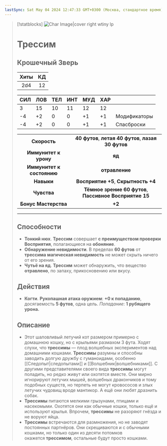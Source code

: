 ```yaml
---
lastSync: Sat May 04 2024 12:47:33 GMT+0300 (Москва, стандартное время)
---
```

> [!statblocks]
> ![Char Image|cover right wtiny lp](Трессим-synced.png)
> # Трессим
>Крошечный Зверь 
>---
>| Хиты | КД |
>| :---: | :---: |
>| 2d4 | 12 |
>
>| **СИЛ** | **ЛОВ** | **ТЕЛ** | **ИНТ** | **МУД** | **ХАР** | |
>| ------ | ------- | ------ | ------ | ------- | ------ | ------ |
>| 3 | 15 | 10 | 11 | 12 | 12 | |
>| -4 | +2 | 0 | 0 | +1 | +1 | Модификаторы |
>| -4 | +2 | 0 | 0 | +1 | +1 | Спасброски |
>
>| | |
>| :---: | :---: |
>| **Скорость** | **40 футов**, **летая 40 футов**, **лазая 30 футов** |
>| **Иммунитет к урону** | **яд** |
>| **Иммунитет к состоянию** | **отравление** |
>| **Навыки** | **Восприятие +5**, **Скрытность +4** |
>| **Чувства** | **Тёмное зрение 60 футов**, **Пассивное Восприятие 15** |
>| **Бонус Мастерства** | **+2** |
>---
>## Способности
>- **Тонкий нюх**. **Трессим** совершает **с преимуществом проверки Восприятия**, полагающиеся на **обоняние**.  
>- **Обнаружение невидимости**. В пределах **60 футов** от **трессима магическая невидимость** не может скрыть ничего от его зрения.  
>- **Чутьё на яд**. **Трессим** может обнаружить, что вещество **отравлено**, по запаху, прикосновению или вкусу.
> ## Действия
>- **Когти**. **Рукопашная атака оружием**: **+0 к попаданию**, досягаемость **5 футов**, одна цель. _Попадание_: **1 рубящего урона.**
>## Описание
>- Этот шаловливый летучий кот размером примерно с домашнюю кошку, но с крыльями размахом 3 фута.  Ходят слухи, что **трессимы** — плод волшебных экспериментов над домашними кошками. **Трессимы** разумны и способны заводить долгую дружбу с гуманоидами, особенно [[Следопыт|следопытами]] и [[Волшебник|волшебниками]]. С другими представителями своего вида **трессимы** могут поладить, но редко живут или охотятся вместе. Они мирно игнорируют летучих мышей, волшебных дракончиков и тому подобных существ, но терпеть не могут кровососов и злых летучих чудовищ вроде мантикор. А ещё они любят дразнить собак.  
>- **Трессимы** питаются мелкими грызунами, птицами и насекомыми. Охотятся они как обычные кошки, только ещё и используют крылья. Впрочем, **трессимы** не разоряют гнёзда и не воруют яйца.  
>- **Трессимы** встречаются для размножения, но не заводят постоянных партнёров. Они скрещиваются и с обычными кошками, но только один из десяти потомков окажется **трессимом**, остальные будут просто кошками.